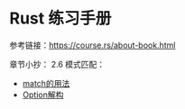 # Rust 练习手册
参考链接：https://course.rs/about-book.html

章节小抄：
2.6 模式匹配：
- [match的用法](matches/match.md)
- [Option解构](matches/option.md)
